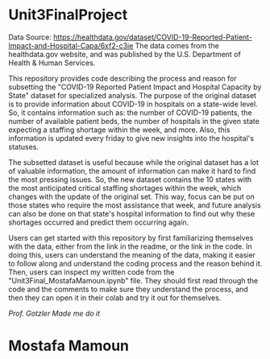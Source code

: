 # Unit3FinalProject

Data Source: https://healthdata.gov/dataset/COVID-19-Reported-Patient-Impact-and-Hospital-Capa/6xf2-c3ie
The data comes from the healthdata.gov website, and was published by the	U.S. Department of Health & Human Services.

This repository provides code describing the process and reason for subsetting the "COVID-19 Reported Patient Impact and Hospital Capacity by State" dataset for specialized analysis. The purpose of the original dataset is to provide information about COVID-19 in hospitals on a state-wide level. So, it contains information such as: the number of COVID-19 patients, the number of available patient beds, the number of hospitals in the given state expecting a staffing shortage within the week, and more. Also, this information is updated every friday to give new insights into the hospital's statuses. 

The subsetted dataset is useful because while the original dataset has a lot of valuable information, the amount of information can make it hard to find the most pressing issues. So, the new dataset contains the 10 states with the most anticipated critical staffing shortages within the week, which changes with the update of the original set. This way, focus can be put on those states who require the most assistance that week, and future analysis can also be done on that state's hospital information to find out why these shortages occurred and predict them occurring again.

Users can get started with this repository by first familiarizing themselves with the data, either from the link in the readme, or the link in the code. In doing this, users can understand the meaning of the data, making it easier to follow along and understand the coding process and the reason behind it. Then, users can inspect my written code from the "Unit3Final_MostafaMamoun.ipynb" file. They should first read through the code and the comments to make sure they understand the process, and then they can open it in their colab and try it out for themselves. 


*Prof. Gotzler Made me do it*
# Mostafa Mamoun
